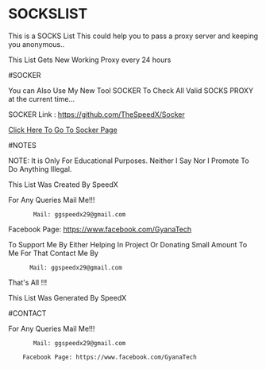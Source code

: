 # SOCKSLIST
This is a SOCKS List
This could help you to pass a proxy server and keeping you anonymous..

This List Gets New Working Proxy every 24 hours

#SOCKER

You can Also Use My New Tool SOCKER To Check All Valid SOCKS PROXY at the current time...

SOCKER Link : https://github.com/TheSpeedX/Socker

<a href="https://github.com/TheSpeedX/Socker">Click Here To Go To Socker Page</a>

#NOTES

 NOTE: It is Only For Educational Purposes. Neither I Say Nor I Promote To Do Anything Illegal.

 This List Was Created By SpeedX
 
 For Any Queries Mail Me!!!
 
           Mail: ggspeedx29@gmail.com
           
  Facebook Page: https://www.facebook.com/GyanaTech
  
  To Support Me By Either Helping In Project Or Donating Small Amount To Me For That Contact Me By
          
          Mail: ggspeedx29@gmail.com
          
 That's All !!!

 This List Was Generated By SpeedX


#CONTACT

 For Any Queries Mail Me!!!
 
           Mail: ggspeedx29@gmail.com
           
        Facebook Page: https://www.facebook.com/GyanaTech
